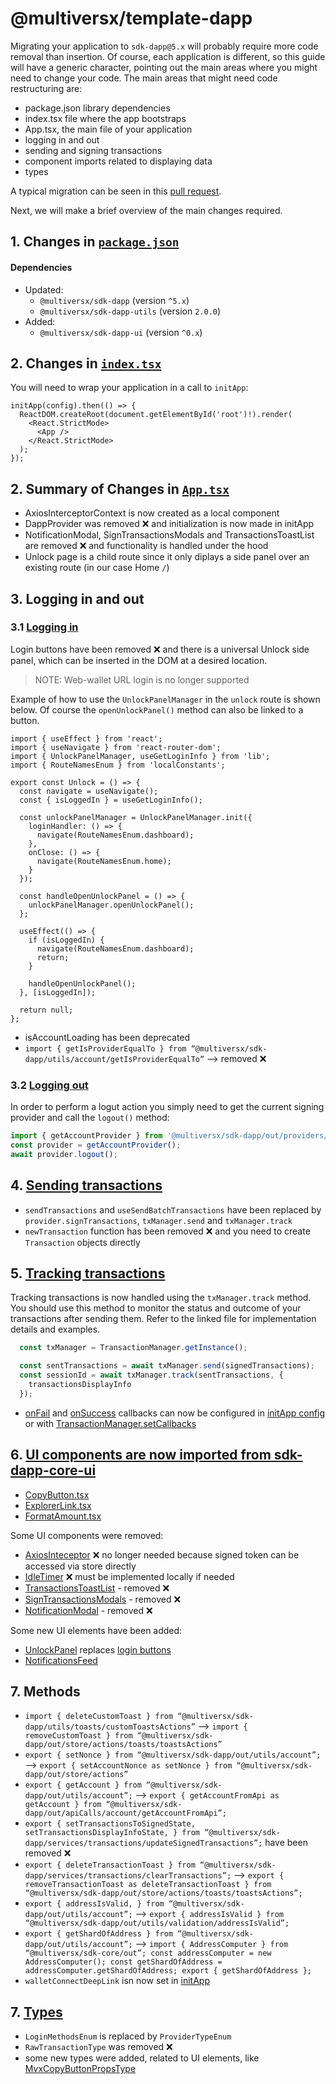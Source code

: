 # @multiversx/template-dapp

Migrating your application to `sdk-dapp@5.x` will probably require more code removal than insertion. Of course, each application is different, so this guide will have a generic character, pointing out the main areas where you might need to change your code.
The main areas that might need code restructuring are:

- package.json library dependencies
- index.tsx file where the app bootstraps
- App.tsx, the main file of your application
- logging in and out
- sending and signing transactions
- component imports related to displaying data
- types

A typical migration can be seen in this [pull request](https://github.com/multiversx/mx-template-dapp/pull/343).

Next, we will make a brief overview of the main changes required.

## 1. Changes in [`package.json`](https://github.com/multiversx/mx-template-dapp/pull/343/files#diff-7ae45ad102eab3b6d7e7896acd08c427a9b25b346470d7bc6507b6481575d519)

#### Dependencies


- Updated:
  - `@multiversx/sdk-dapp` (version `^5.x`)
  - `@multiversx/sdk-dapp-utils` (version `2.0.0`)
- Added:
  - `@multiversx/sdk-dapp-ui` (version `^0.x`)

## 2. Changes in [`index.tsx`](https://github.com/multiversx/mx-template-dapp/blob/a98cadfc291321e9874acd7e53632a6b43ca8c59/src/index.tsx)

You will need to wrap your application in a call to `initApp`:

```tsx
initApp(config).then(() => {
  ReactDOM.createRoot(document.getElementById('root')!).render(
    <React.StrictMode>
      <App />
    </React.StrictMode>
  );
});
```

## 2. Summary of Changes in [`App.tsx`](https://github.com/multiversx/mx-template-dapp/blob/a98cadfc291321e9874acd7e53632a6b43ca8c59/src/App.tsx)

- AxiosInterceptorContext is now created as a local component
- DappProvider was removed ❌ and initialization is now made in initApp
- NotificationModal, SignTransactionsModals and TransactionsToastList are removed ❌ and functionality is handled under the hood
- Unlock page is a child route since it only diplays a side panel over an existing route (in our case Home `/`)

## 3. Logging in and out

### 3.1 [Logging in](https://github.com/multiversx/mx-template-dapp/blob/a98cadfc291321e9874acd7e53632a6b43ca8c59/src/pages/Unlock/Unlock.tsx)

Login buttons have been removed ❌ and there is a universal Unlock side panel, which can be inserted in the DOM at a desired location.

> NOTE: Web-wallet URL login is no longer supported

Example of how to use the `UnlockPanelManager` in the `unlock` route is shown below. Of course the `openUnlockPanel()` method can also be linked to a button.

```tsx
import { useEffect } from 'react';
import { useNavigate } from 'react-router-dom';
import { UnlockPanelManager, useGetLoginInfo } from 'lib';
import { RouteNamesEnum } from 'localConstants';

export const Unlock = () => {
  const navigate = useNavigate();
  const { isLoggedIn } = useGetLoginInfo();

  const unlockPanelManager = UnlockPanelManager.init({
    loginHandler: () => {
      navigate(RouteNamesEnum.dashboard);
    },
    onClose: () => {
      navigate(RouteNamesEnum.home);
    }
  });

  const handleOpenUnlockPanel = () => {
    unlockPanelManager.openUnlockPanel();
  };

  useEffect(() => {
    if (isLoggedIn) {
      navigate(RouteNamesEnum.dashboard);
      return;
    }

    handleOpenUnlockPanel();
  }, [isLoggedIn]);

  return null;
};
```

- isAccountLoading has been deprecated
- `import { getIsProviderEqualTo } from “@multiversx/sdk-dapp/utils/account/getIsProviderEqualTo”` --> removed ❌

### 3.2 [Logging out](https://github.com/multiversx/mx-template-dapp/blob/a98cadfc291321e9874acd7e53632a6b43ca8c59/src/components/Layout/Header/Header.tsx#L14)

In order to perform a logut action you simply need to get the current signing provider and call the `logout()` method:

```typescript
import { getAccountProvider } from '@multiversx/sdk-dapp/out/providers/helpers/accountProvider';
const provider = getAccountProvider();
await provider.logout();
```

## 4. [Sending transactions](https://github.com/multiversx/mx-template-dapp/blob/a98cadfc291321e9874acd7e53632a6b43ca8c59/src/helpers/signAndSendTransactions.ts)

- `sendTransactions` and `useSendBatchTransactions` have been replaced by `provider.signTransactions`, `txManager.send` and `txManager.track`
- `newTransaction` function has been removed ❌ and you need to create `Transaction` objects directly

## 5. [Tracking transactions](https://github.com/multiversx/mx-template-dapp/blob/423e782fec5e04b6a35b6297eaf253eb8d7ca1ba/src/helpers/signAndSendTransactions.ts#L22)

Tracking transactions is now handled using the `txManager.track` method. You should use this method to monitor the status and outcome of your transactions after sending them. Refer to the linked file for implementation details and examples.

```typescript
  const txManager = TransactionManager.getInstance();

  const sentTransactions = await txManager.send(signedTransactions);
  const sessionId = await txManager.track(sentTransactions, {
    transactionsDisplayInfo
  });
```

 - [onFail](https://github.com/multiversx/mx-sdk-dapp/blob/0d7d9627ceccda56982a73c8ac00ed0558f0e2ec/src/hooks/transactions/useTrackTransactionStatus.ts#L34) and [onSuccess](https://github.com/multiversx/mx-sdk-dapp/blob/0d7d9627ceccda56982a73c8ac00ed0558f0e2ec/src/hooks/transactions/batch/tracker/useVerifyBatchStatus.ts#L11) callbacks can now be configured in [initApp config](https://github.com/multiversx/mx-sdk-dapp/blob/1518a070f10ef0dc133e756c07b6fc0f2165bddb/src/methods/initApp/initApp.types.ts#L42) or with [TransactionManager.setCallbacks](https://github.com/multiversx/mx-sdk-dapp/blob/1518a070f10ef0dc133e756c07b6fc0f2165bddb/src/managers/TransactionManager/TransactionManager.ts#L45)

## 6. [UI components are now imported from sdk-dapp-core-ui](https://github.com/multiversx/mx-template-dapp/blob/a98cadfc291321e9874acd7e53632a6b43ca8c59/src/lib/sdkDappUI/sdkDappUI.components.ts)

  - [CopyButton.tsx](https://github.com/multiversx/mx-template-dapp/blob/a98cadfc291321e9874acd7e53632a6b43ca8c59/src/lib/sdkDapp/components/CopyButton/CopyButton.tsx)
  - [ExplorerLink.tsx](https://github.com/multiversx/mx-template-dapp/blob/a98cadfc291321e9874acd7e53632a6b43ca8c59/src/lib/sdkDapp/components/ExplorerLink/ExplorerLink.tsx)
  - [FormatAmount.tsx](https://github.com/multiversx/mx-template-dapp/blob/a98cadfc291321e9874acd7e53632a6b43ca8c59/src/lib/sdkDapp/components/FormatAmount/FormatAmount.tsx)

Some UI components were removed:

  - [AxiosInteceptor](https://github.com/multiversx/mx-sdk-dapp/blob/old-main/src/wrappers/AxiosInterceptorContext/AxiosInterceptorContext.tsx) ❌ no longer needed because signed token can be accessed via store directly 
  - [IdleTimer](https://github.com/multiversx/mx-sdk-dapp/blob/old-main/src/web/hooks/useIdleTimer.tsx) ❌ must be implemented locally if needed
  - [TransactionsToastList](https://github.com/multiversx/mx-sdk-dapp/blob/old-main/src/UI/TransactionsToastList/TransactionsToastList.tsx) - removed ❌
  - [SignTransactionsModals](https://github.com/multiversx/mx-sdk-dapp/blob/old-main/src/UI/SignTransactionsModals/SignTransactionsModals.tsx) - removed ❌
  - [NotificationModal](https://github.com/multiversx/mx-sdk-dapp/blob/old-main/src/UI/NotificationModal/NotificationModal.tsx) - removed ❌

Some new UI elements have been added:

  - [UnlockPanel](https://github.com/multiversx/mx-template-dapp/blob/a98cadfc291321e9874acd7e53632a6b43ca8c59/src/pages/Unlock/Unlock.tsx#L10) replaces [login buttons](https://github.com/multiversx/mx-sdk-dapp/blob/old-main/src/UI/walletConnect/WalletConnectLoginButton/WalletConnectLoginButton.tsx)
  - [NotificationsFeed](https://github.com/multiversx/mx-template-dapp/blob/a98cadfc291321e9874acd7e53632a6b43ca8c59/src/components/Layout/Header/components/NotificationsButton.tsx)

## 7. Methods

- `import { deleteCustomToast } from “@multiversx/sdk-dapp/utils/toasts/customToastsActions”` --> `import { removeCustomToast } from “@multiversx/sdk-dapp/out/store/actions/toasts/toastsActions”`
- `export { setNonce } from “@multiversx/sdk-dapp/out/utils/account”;` --> `export { setAccountNonce as setNonce } from “@multiversx/sdk-dapp/out/store/actions”`
- `export { getAccount } from “@multiversx/sdk-dapp/out/utils/account”;` --> `export { getAccountFromApi as getAccount } from “@multiversx/sdk-dapp/out/apiCalls/account/getAccountFromApi”;`
- `export {
  setTransactionsToSignedState,
  setTransactionsDisplayInfoState,
} from “@multiversx/sdk-dapp/services/transactions/updateSignedTransactions”;` have been removed ❌
- `export { deleteTransactionToast } from “@multiversx/sdk-dapp/services/transactions/clearTransactions”;` --> `export { removeTransactionToast as deleteTransactionToast } from “@multiversx/sdk-dapp/out/store/actions/toasts/toastsActions”;`
- `export {
  addressIsValid,
} from “@multiversx/sdk-dapp/out/utils/account”;` --> `export { addressIsValid } from “@multiversx/sdk-dapp/out/utils/validation/addressIsValid”;`
- `export { getShardOfAddress } from “@multiversx/sdk-dapp/out/utils/account”;` -->
`import { AddressComputer } from “@multiversx/sdk-core/out”;
const addressComputer = new AddressComputer();
const getShardOfAddress = addressComputer.getShardOfAddress;
export { getShardOfAddress };`
- `walletConnectDeepLink` isn now set in [initApp](https://github.com/multiversx/mx-sdk-dapp/blob/1518a070f10ef0dc133e756c07b6fc0f2165bddb/src/methods/initApp/initApp.types.ts#L23C21-L23C40)


## 7. [Types](https://github.com/multiversx/mx-template-dapp/blob/a98cadfc291321e9874acd7e53632a6b43ca8c59/src/lib/sdkDapp/sdkDapp.types.ts)

  - `LoginMethodsEnum` is replaced by `ProviderTypeEnum`
  - `RawTransactionType` was removed ❌
  - some new types were added, related to UI elements, like [MvxCopyButtonPropsType](https://github.com/multiversx/mx-template-dapp/blob/a98cadfc291321e9874acd7e53632a6b43ca8c59/src/lib/sdkDapp/components/CopyButton/CopyButton.tsx#L2)
